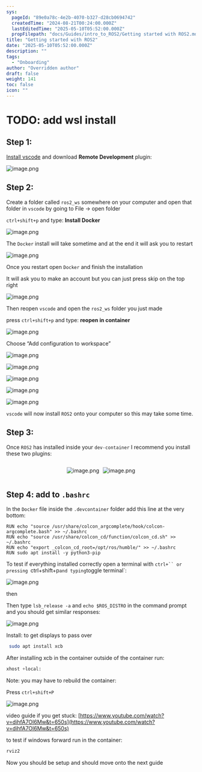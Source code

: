 ```yaml
---
sys:
  pageId: "89e0a78c-4e2b-4070-b327-d28cb0694742"
  createdTime: "2024-08-21T00:24:00.000Z"
  lastEditedTime: "2025-05-10T05:52:00.000Z"
  propFilepath: "docs/Guides/intro_to_ROS2/Getting started with ROS2.md"
title: "Getting started with ROS2"
date: "2025-05-10T05:52:00.000Z"
description: ""
tags:
  - "Onboarding"
author: "Overridden author"
draft: false
weight: 141
toc: false
icon: ""
---
```


# TODO: add wsl install

## Step 1:

[Install vscode](https://code.visualstudio.com/download) and download **Remote Development** plugin:

![image.png](https://prod-files-secure.s3.us-west-2.amazonaws.com/d518164a-d88e-44d1-a4ee-3adb3bd8bce0/efb52993-1881-4a40-b95e-6f020334f022/image.png?X-Amz-Algorithm=AWS4-HMAC-SHA256&X-Amz-Content-Sha256=UNSIGNED-PAYLOAD&X-Amz-Credential=ASIAZI2LB4666EUHDPOU%2F20250627%2Fus-west-2%2Fs3%2Faws4_request&X-Amz-Date=20250627T220812Z&X-Amz-Expires=3600&X-Amz-Security-Token=IQoJb3JpZ2luX2VjEIP%2F%2F%2F%2F%2F%2F%2F%2F%2F%2FwEaCXVzLXdlc3QtMiJHMEUCIQCXjaJBBi2n5DJ9NvCmnIk%2BZsnywe6tAKGSjS9zKZrzGwIgMeGfbC4zIGQvp5bflHXXCiF8700CYnG%2BP2tLk5tStdcq%2FwMIfBAAGgw2Mzc0MjMxODM4MDUiDFxTruixaCtdHrIt7CrcA4xNcBxgVXINrZdD1%2FD%2Bp57ahzHKPGNG6RBf%2FEo1NVo3dNFs%2FyifeHpAO76JHGTEUpuAZUWMXUXXfnA%2FG0a2SIu3U%2Bsktzfzn5A6VJ3MmaYzE1Z2I7IkJrliPZOnKFWIu2JyBDXOlNGLo9Z5gdLkSnVQDJ7e7L6vvR3eaVmL8sIya7dvm9zGMd6DYpRo7tA5pR8kQ%2FftND7vzbMurNPFeDFKtHwFKkohqk1erSjfwP148UlnhDo4r%2BjSzLB1qzgY3eVb4FK%2BmMmpMoUHsUWA5zhkLsi0e7P5Tu5F3zBracJMiHNENjEG7VLLPN%2B%2FOoh3Ayjxd1YXbBCEkhSw%2FB%2BKqq1Vyfkh1ktEB1ginRK8uCM6Z%2B2E%2B1nFuhDjX9ngXB7dvbO%2FM%2FDabS72l0Zu5iwbE6gpaMKGVkNtqTA54PKoTD4ONSH8Ww6RRhKi2X73cLB2knwCqkP8LeKugTQOvDpLqmTMJoTuVEPorUdZqwq2uhBK5dorih0X2wsPZF02LD8VAq2eV3zCskIbVFTl4gH3ItZ%2F3dZUCovnONsz2bQRC4V2CuIo2ymlJUdrxegcI56e7BuIzkZ1RmITG2g3%2BXtca0QAkc9MJwvnxOjjxjKygEmpOvC2U8XmA4W9fAHkMJDK%2B8IGOqUBp3aivEFzb13VE4IpUQ6kpgZDgsbZsgk%2BhqMVCn64qbUvQxvn%2Bv7VZvgOqj0Q7tCKcIVTah4csSN2uTtAUBaKTPAZ6EgUJpJ2ND12vKXX8KsuqUAPTf0q7QEmSHYvN%2F94RXoGdfyzHzsc28aJU%2FkNfsmRhENa2L174Q3%2FYOz%2Fzw%2FvxKTYDpl1xgD52tG6I88ZAlKScYree5yikwODEJ6aF2ngtWqL&X-Amz-Signature=edd47b90802afcedd6183100742da7a774165925d2fcf70e8624b5c1ff982488&X-Amz-SignedHeaders=host&x-amz-checksum-mode=ENABLED&x-id=GetObject)

## Step 2:

Create a folder called `ros2_ws` somewhere on your computer and open that folder in `vscode` by going to File → open folder 

`ctrl+shift+p` and type: **Install Docker**

![image.png](https://prod-files-secure.s3.us-west-2.amazonaws.com/d518164a-d88e-44d1-a4ee-3adb3bd8bce0/2269dc0e-1cd5-47ff-bceb-c04ad9b2eab0/image.png?X-Amz-Algorithm=AWS4-HMAC-SHA256&X-Amz-Content-Sha256=UNSIGNED-PAYLOAD&X-Amz-Credential=ASIAZI2LB4666EUHDPOU%2F20250627%2Fus-west-2%2Fs3%2Faws4_request&X-Amz-Date=20250627T220812Z&X-Amz-Expires=3600&X-Amz-Security-Token=IQoJb3JpZ2luX2VjEIP%2F%2F%2F%2F%2F%2F%2F%2F%2F%2FwEaCXVzLXdlc3QtMiJHMEUCIQCXjaJBBi2n5DJ9NvCmnIk%2BZsnywe6tAKGSjS9zKZrzGwIgMeGfbC4zIGQvp5bflHXXCiF8700CYnG%2BP2tLk5tStdcq%2FwMIfBAAGgw2Mzc0MjMxODM4MDUiDFxTruixaCtdHrIt7CrcA4xNcBxgVXINrZdD1%2FD%2Bp57ahzHKPGNG6RBf%2FEo1NVo3dNFs%2FyifeHpAO76JHGTEUpuAZUWMXUXXfnA%2FG0a2SIu3U%2Bsktzfzn5A6VJ3MmaYzE1Z2I7IkJrliPZOnKFWIu2JyBDXOlNGLo9Z5gdLkSnVQDJ7e7L6vvR3eaVmL8sIya7dvm9zGMd6DYpRo7tA5pR8kQ%2FftND7vzbMurNPFeDFKtHwFKkohqk1erSjfwP148UlnhDo4r%2BjSzLB1qzgY3eVb4FK%2BmMmpMoUHsUWA5zhkLsi0e7P5Tu5F3zBracJMiHNENjEG7VLLPN%2B%2FOoh3Ayjxd1YXbBCEkhSw%2FB%2BKqq1Vyfkh1ktEB1ginRK8uCM6Z%2B2E%2B1nFuhDjX9ngXB7dvbO%2FM%2FDabS72l0Zu5iwbE6gpaMKGVkNtqTA54PKoTD4ONSH8Ww6RRhKi2X73cLB2knwCqkP8LeKugTQOvDpLqmTMJoTuVEPorUdZqwq2uhBK5dorih0X2wsPZF02LD8VAq2eV3zCskIbVFTl4gH3ItZ%2F3dZUCovnONsz2bQRC4V2CuIo2ymlJUdrxegcI56e7BuIzkZ1RmITG2g3%2BXtca0QAkc9MJwvnxOjjxjKygEmpOvC2U8XmA4W9fAHkMJDK%2B8IGOqUBp3aivEFzb13VE4IpUQ6kpgZDgsbZsgk%2BhqMVCn64qbUvQxvn%2Bv7VZvgOqj0Q7tCKcIVTah4csSN2uTtAUBaKTPAZ6EgUJpJ2ND12vKXX8KsuqUAPTf0q7QEmSHYvN%2F94RXoGdfyzHzsc28aJU%2FkNfsmRhENa2L174Q3%2FYOz%2Fzw%2FvxKTYDpl1xgD52tG6I88ZAlKScYree5yikwODEJ6aF2ngtWqL&X-Amz-Signature=74d73413d8813a3cd859a2d6535c35bbd001121e5147b8f047d35da06fe4fd0e&X-Amz-SignedHeaders=host&x-amz-checksum-mode=ENABLED&x-id=GetObject)

The `Docker` install will take sometime and at the end it will ask you to restart

![image.png](https://prod-files-secure.s3.us-west-2.amazonaws.com/d518164a-d88e-44d1-a4ee-3adb3bd8bce0/ed233f78-be33-4b1f-b89c-9c346c0e961e/image.png?X-Amz-Algorithm=AWS4-HMAC-SHA256&X-Amz-Content-Sha256=UNSIGNED-PAYLOAD&X-Amz-Credential=ASIAZI2LB4666EUHDPOU%2F20250627%2Fus-west-2%2Fs3%2Faws4_request&X-Amz-Date=20250627T220812Z&X-Amz-Expires=3600&X-Amz-Security-Token=IQoJb3JpZ2luX2VjEIP%2F%2F%2F%2F%2F%2F%2F%2F%2F%2FwEaCXVzLXdlc3QtMiJHMEUCIQCXjaJBBi2n5DJ9NvCmnIk%2BZsnywe6tAKGSjS9zKZrzGwIgMeGfbC4zIGQvp5bflHXXCiF8700CYnG%2BP2tLk5tStdcq%2FwMIfBAAGgw2Mzc0MjMxODM4MDUiDFxTruixaCtdHrIt7CrcA4xNcBxgVXINrZdD1%2FD%2Bp57ahzHKPGNG6RBf%2FEo1NVo3dNFs%2FyifeHpAO76JHGTEUpuAZUWMXUXXfnA%2FG0a2SIu3U%2Bsktzfzn5A6VJ3MmaYzE1Z2I7IkJrliPZOnKFWIu2JyBDXOlNGLo9Z5gdLkSnVQDJ7e7L6vvR3eaVmL8sIya7dvm9zGMd6DYpRo7tA5pR8kQ%2FftND7vzbMurNPFeDFKtHwFKkohqk1erSjfwP148UlnhDo4r%2BjSzLB1qzgY3eVb4FK%2BmMmpMoUHsUWA5zhkLsi0e7P5Tu5F3zBracJMiHNENjEG7VLLPN%2B%2FOoh3Ayjxd1YXbBCEkhSw%2FB%2BKqq1Vyfkh1ktEB1ginRK8uCM6Z%2B2E%2B1nFuhDjX9ngXB7dvbO%2FM%2FDabS72l0Zu5iwbE6gpaMKGVkNtqTA54PKoTD4ONSH8Ww6RRhKi2X73cLB2knwCqkP8LeKugTQOvDpLqmTMJoTuVEPorUdZqwq2uhBK5dorih0X2wsPZF02LD8VAq2eV3zCskIbVFTl4gH3ItZ%2F3dZUCovnONsz2bQRC4V2CuIo2ymlJUdrxegcI56e7BuIzkZ1RmITG2g3%2BXtca0QAkc9MJwvnxOjjxjKygEmpOvC2U8XmA4W9fAHkMJDK%2B8IGOqUBp3aivEFzb13VE4IpUQ6kpgZDgsbZsgk%2BhqMVCn64qbUvQxvn%2Bv7VZvgOqj0Q7tCKcIVTah4csSN2uTtAUBaKTPAZ6EgUJpJ2ND12vKXX8KsuqUAPTf0q7QEmSHYvN%2F94RXoGdfyzHzsc28aJU%2FkNfsmRhENa2L174Q3%2FYOz%2Fzw%2FvxKTYDpl1xgD52tG6I88ZAlKScYree5yikwODEJ6aF2ngtWqL&X-Amz-Signature=54d23c62fa33e5120b92f194995fd597e920715f2061b0f97e3b8b3a4ccfd539&X-Amz-SignedHeaders=host&x-amz-checksum-mode=ENABLED&x-id=GetObject)

Once you restart open `Docker` and finish the installation

It will ask you to make an account but you can just press skip on the top right

![image.png](https://prod-files-secure.s3.us-west-2.amazonaws.com/d518164a-d88e-44d1-a4ee-3adb3bd8bce0/21010ad9-1659-4fd9-9f59-9932a09b2a3d/image.png?X-Amz-Algorithm=AWS4-HMAC-SHA256&X-Amz-Content-Sha256=UNSIGNED-PAYLOAD&X-Amz-Credential=ASIAZI2LB4666EUHDPOU%2F20250627%2Fus-west-2%2Fs3%2Faws4_request&X-Amz-Date=20250627T220812Z&X-Amz-Expires=3600&X-Amz-Security-Token=IQoJb3JpZ2luX2VjEIP%2F%2F%2F%2F%2F%2F%2F%2F%2F%2FwEaCXVzLXdlc3QtMiJHMEUCIQCXjaJBBi2n5DJ9NvCmnIk%2BZsnywe6tAKGSjS9zKZrzGwIgMeGfbC4zIGQvp5bflHXXCiF8700CYnG%2BP2tLk5tStdcq%2FwMIfBAAGgw2Mzc0MjMxODM4MDUiDFxTruixaCtdHrIt7CrcA4xNcBxgVXINrZdD1%2FD%2Bp57ahzHKPGNG6RBf%2FEo1NVo3dNFs%2FyifeHpAO76JHGTEUpuAZUWMXUXXfnA%2FG0a2SIu3U%2Bsktzfzn5A6VJ3MmaYzE1Z2I7IkJrliPZOnKFWIu2JyBDXOlNGLo9Z5gdLkSnVQDJ7e7L6vvR3eaVmL8sIya7dvm9zGMd6DYpRo7tA5pR8kQ%2FftND7vzbMurNPFeDFKtHwFKkohqk1erSjfwP148UlnhDo4r%2BjSzLB1qzgY3eVb4FK%2BmMmpMoUHsUWA5zhkLsi0e7P5Tu5F3zBracJMiHNENjEG7VLLPN%2B%2FOoh3Ayjxd1YXbBCEkhSw%2FB%2BKqq1Vyfkh1ktEB1ginRK8uCM6Z%2B2E%2B1nFuhDjX9ngXB7dvbO%2FM%2FDabS72l0Zu5iwbE6gpaMKGVkNtqTA54PKoTD4ONSH8Ww6RRhKi2X73cLB2knwCqkP8LeKugTQOvDpLqmTMJoTuVEPorUdZqwq2uhBK5dorih0X2wsPZF02LD8VAq2eV3zCskIbVFTl4gH3ItZ%2F3dZUCovnONsz2bQRC4V2CuIo2ymlJUdrxegcI56e7BuIzkZ1RmITG2g3%2BXtca0QAkc9MJwvnxOjjxjKygEmpOvC2U8XmA4W9fAHkMJDK%2B8IGOqUBp3aivEFzb13VE4IpUQ6kpgZDgsbZsgk%2BhqMVCn64qbUvQxvn%2Bv7VZvgOqj0Q7tCKcIVTah4csSN2uTtAUBaKTPAZ6EgUJpJ2ND12vKXX8KsuqUAPTf0q7QEmSHYvN%2F94RXoGdfyzHzsc28aJU%2FkNfsmRhENa2L174Q3%2FYOz%2Fzw%2FvxKTYDpl1xgD52tG6I88ZAlKScYree5yikwODEJ6aF2ngtWqL&X-Amz-Signature=65c9b818d9e0a4bbc4fbaff3df9205acbfef9b3e91996f3b7c76996c6e27db6f&X-Amz-SignedHeaders=host&x-amz-checksum-mode=ENABLED&x-id=GetObject)

Then reopen `vscode` and open the `ros2_ws` folder you just made

press `ctrl+shift+p` and type: **reopen in container**

![image.png](https://prod-files-secure.s3.us-west-2.amazonaws.com/d518164a-d88e-44d1-a4ee-3adb3bd8bce0/4e93b8c2-41ad-488c-8095-c74205196118/image.png?X-Amz-Algorithm=AWS4-HMAC-SHA256&X-Amz-Content-Sha256=UNSIGNED-PAYLOAD&X-Amz-Credential=ASIAZI2LB4666EUHDPOU%2F20250627%2Fus-west-2%2Fs3%2Faws4_request&X-Amz-Date=20250627T220812Z&X-Amz-Expires=3600&X-Amz-Security-Token=IQoJb3JpZ2luX2VjEIP%2F%2F%2F%2F%2F%2F%2F%2F%2F%2FwEaCXVzLXdlc3QtMiJHMEUCIQCXjaJBBi2n5DJ9NvCmnIk%2BZsnywe6tAKGSjS9zKZrzGwIgMeGfbC4zIGQvp5bflHXXCiF8700CYnG%2BP2tLk5tStdcq%2FwMIfBAAGgw2Mzc0MjMxODM4MDUiDFxTruixaCtdHrIt7CrcA4xNcBxgVXINrZdD1%2FD%2Bp57ahzHKPGNG6RBf%2FEo1NVo3dNFs%2FyifeHpAO76JHGTEUpuAZUWMXUXXfnA%2FG0a2SIu3U%2Bsktzfzn5A6VJ3MmaYzE1Z2I7IkJrliPZOnKFWIu2JyBDXOlNGLo9Z5gdLkSnVQDJ7e7L6vvR3eaVmL8sIya7dvm9zGMd6DYpRo7tA5pR8kQ%2FftND7vzbMurNPFeDFKtHwFKkohqk1erSjfwP148UlnhDo4r%2BjSzLB1qzgY3eVb4FK%2BmMmpMoUHsUWA5zhkLsi0e7P5Tu5F3zBracJMiHNENjEG7VLLPN%2B%2FOoh3Ayjxd1YXbBCEkhSw%2FB%2BKqq1Vyfkh1ktEB1ginRK8uCM6Z%2B2E%2B1nFuhDjX9ngXB7dvbO%2FM%2FDabS72l0Zu5iwbE6gpaMKGVkNtqTA54PKoTD4ONSH8Ww6RRhKi2X73cLB2knwCqkP8LeKugTQOvDpLqmTMJoTuVEPorUdZqwq2uhBK5dorih0X2wsPZF02LD8VAq2eV3zCskIbVFTl4gH3ItZ%2F3dZUCovnONsz2bQRC4V2CuIo2ymlJUdrxegcI56e7BuIzkZ1RmITG2g3%2BXtca0QAkc9MJwvnxOjjxjKygEmpOvC2U8XmA4W9fAHkMJDK%2B8IGOqUBp3aivEFzb13VE4IpUQ6kpgZDgsbZsgk%2BhqMVCn64qbUvQxvn%2Bv7VZvgOqj0Q7tCKcIVTah4csSN2uTtAUBaKTPAZ6EgUJpJ2ND12vKXX8KsuqUAPTf0q7QEmSHYvN%2F94RXoGdfyzHzsc28aJU%2FkNfsmRhENa2L174Q3%2FYOz%2Fzw%2FvxKTYDpl1xgD52tG6I88ZAlKScYree5yikwODEJ6aF2ngtWqL&X-Amz-Signature=a3aa889364e08b09d8accb6676ba627fe2d6edbc4a16ddd2f464d9b8211079e5&X-Amz-SignedHeaders=host&x-amz-checksum-mode=ENABLED&x-id=GetObject)

Choose “Add configuration to workspace”

![image.png](https://prod-files-secure.s3.us-west-2.amazonaws.com/d518164a-d88e-44d1-a4ee-3adb3bd8bce0/9560b282-5060-4989-ba37-97e7b2c22476/image.png?X-Amz-Algorithm=AWS4-HMAC-SHA256&X-Amz-Content-Sha256=UNSIGNED-PAYLOAD&X-Amz-Credential=ASIAZI2LB4666EUHDPOU%2F20250627%2Fus-west-2%2Fs3%2Faws4_request&X-Amz-Date=20250627T220812Z&X-Amz-Expires=3600&X-Amz-Security-Token=IQoJb3JpZ2luX2VjEIP%2F%2F%2F%2F%2F%2F%2F%2F%2F%2FwEaCXVzLXdlc3QtMiJHMEUCIQCXjaJBBi2n5DJ9NvCmnIk%2BZsnywe6tAKGSjS9zKZrzGwIgMeGfbC4zIGQvp5bflHXXCiF8700CYnG%2BP2tLk5tStdcq%2FwMIfBAAGgw2Mzc0MjMxODM4MDUiDFxTruixaCtdHrIt7CrcA4xNcBxgVXINrZdD1%2FD%2Bp57ahzHKPGNG6RBf%2FEo1NVo3dNFs%2FyifeHpAO76JHGTEUpuAZUWMXUXXfnA%2FG0a2SIu3U%2Bsktzfzn5A6VJ3MmaYzE1Z2I7IkJrliPZOnKFWIu2JyBDXOlNGLo9Z5gdLkSnVQDJ7e7L6vvR3eaVmL8sIya7dvm9zGMd6DYpRo7tA5pR8kQ%2FftND7vzbMurNPFeDFKtHwFKkohqk1erSjfwP148UlnhDo4r%2BjSzLB1qzgY3eVb4FK%2BmMmpMoUHsUWA5zhkLsi0e7P5Tu5F3zBracJMiHNENjEG7VLLPN%2B%2FOoh3Ayjxd1YXbBCEkhSw%2FB%2BKqq1Vyfkh1ktEB1ginRK8uCM6Z%2B2E%2B1nFuhDjX9ngXB7dvbO%2FM%2FDabS72l0Zu5iwbE6gpaMKGVkNtqTA54PKoTD4ONSH8Ww6RRhKi2X73cLB2knwCqkP8LeKugTQOvDpLqmTMJoTuVEPorUdZqwq2uhBK5dorih0X2wsPZF02LD8VAq2eV3zCskIbVFTl4gH3ItZ%2F3dZUCovnONsz2bQRC4V2CuIo2ymlJUdrxegcI56e7BuIzkZ1RmITG2g3%2BXtca0QAkc9MJwvnxOjjxjKygEmpOvC2U8XmA4W9fAHkMJDK%2B8IGOqUBp3aivEFzb13VE4IpUQ6kpgZDgsbZsgk%2BhqMVCn64qbUvQxvn%2Bv7VZvgOqj0Q7tCKcIVTah4csSN2uTtAUBaKTPAZ6EgUJpJ2ND12vKXX8KsuqUAPTf0q7QEmSHYvN%2F94RXoGdfyzHzsc28aJU%2FkNfsmRhENa2L174Q3%2FYOz%2Fzw%2FvxKTYDpl1xgD52tG6I88ZAlKScYree5yikwODEJ6aF2ngtWqL&X-Amz-Signature=31ea39e0d7a0ff78f5909dbeb7582a6f83d99cb418a494b09af3d3c539b9dd08&X-Amz-SignedHeaders=host&x-amz-checksum-mode=ENABLED&x-id=GetObject)

![image.png](https://prod-files-secure.s3.us-west-2.amazonaws.com/d518164a-d88e-44d1-a4ee-3adb3bd8bce0/2ee63f81-886b-48e8-a553-dc6e5eac99e4/image.png?X-Amz-Algorithm=AWS4-HMAC-SHA256&X-Amz-Content-Sha256=UNSIGNED-PAYLOAD&X-Amz-Credential=ASIAZI2LB4666EUHDPOU%2F20250627%2Fus-west-2%2Fs3%2Faws4_request&X-Amz-Date=20250627T220812Z&X-Amz-Expires=3600&X-Amz-Security-Token=IQoJb3JpZ2luX2VjEIP%2F%2F%2F%2F%2F%2F%2F%2F%2F%2FwEaCXVzLXdlc3QtMiJHMEUCIQCXjaJBBi2n5DJ9NvCmnIk%2BZsnywe6tAKGSjS9zKZrzGwIgMeGfbC4zIGQvp5bflHXXCiF8700CYnG%2BP2tLk5tStdcq%2FwMIfBAAGgw2Mzc0MjMxODM4MDUiDFxTruixaCtdHrIt7CrcA4xNcBxgVXINrZdD1%2FD%2Bp57ahzHKPGNG6RBf%2FEo1NVo3dNFs%2FyifeHpAO76JHGTEUpuAZUWMXUXXfnA%2FG0a2SIu3U%2Bsktzfzn5A6VJ3MmaYzE1Z2I7IkJrliPZOnKFWIu2JyBDXOlNGLo9Z5gdLkSnVQDJ7e7L6vvR3eaVmL8sIya7dvm9zGMd6DYpRo7tA5pR8kQ%2FftND7vzbMurNPFeDFKtHwFKkohqk1erSjfwP148UlnhDo4r%2BjSzLB1qzgY3eVb4FK%2BmMmpMoUHsUWA5zhkLsi0e7P5Tu5F3zBracJMiHNENjEG7VLLPN%2B%2FOoh3Ayjxd1YXbBCEkhSw%2FB%2BKqq1Vyfkh1ktEB1ginRK8uCM6Z%2B2E%2B1nFuhDjX9ngXB7dvbO%2FM%2FDabS72l0Zu5iwbE6gpaMKGVkNtqTA54PKoTD4ONSH8Ww6RRhKi2X73cLB2knwCqkP8LeKugTQOvDpLqmTMJoTuVEPorUdZqwq2uhBK5dorih0X2wsPZF02LD8VAq2eV3zCskIbVFTl4gH3ItZ%2F3dZUCovnONsz2bQRC4V2CuIo2ymlJUdrxegcI56e7BuIzkZ1RmITG2g3%2BXtca0QAkc9MJwvnxOjjxjKygEmpOvC2U8XmA4W9fAHkMJDK%2B8IGOqUBp3aivEFzb13VE4IpUQ6kpgZDgsbZsgk%2BhqMVCn64qbUvQxvn%2Bv7VZvgOqj0Q7tCKcIVTah4csSN2uTtAUBaKTPAZ6EgUJpJ2ND12vKXX8KsuqUAPTf0q7QEmSHYvN%2F94RXoGdfyzHzsc28aJU%2FkNfsmRhENa2L174Q3%2FYOz%2Fzw%2FvxKTYDpl1xgD52tG6I88ZAlKScYree5yikwODEJ6aF2ngtWqL&X-Amz-Signature=0911b056e053a075588d1aa68fde8563549b05e2215a85ee939e828493882e65&X-Amz-SignedHeaders=host&x-amz-checksum-mode=ENABLED&x-id=GetObject)

![image.png](https://prod-files-secure.s3.us-west-2.amazonaws.com/d518164a-d88e-44d1-a4ee-3adb3bd8bce0/ae1580b2-b048-407e-aed9-b584224a7a04/image.png?X-Amz-Algorithm=AWS4-HMAC-SHA256&X-Amz-Content-Sha256=UNSIGNED-PAYLOAD&X-Amz-Credential=ASIAZI2LB4666EUHDPOU%2F20250627%2Fus-west-2%2Fs3%2Faws4_request&X-Amz-Date=20250627T220812Z&X-Amz-Expires=3600&X-Amz-Security-Token=IQoJb3JpZ2luX2VjEIP%2F%2F%2F%2F%2F%2F%2F%2F%2F%2FwEaCXVzLXdlc3QtMiJHMEUCIQCXjaJBBi2n5DJ9NvCmnIk%2BZsnywe6tAKGSjS9zKZrzGwIgMeGfbC4zIGQvp5bflHXXCiF8700CYnG%2BP2tLk5tStdcq%2FwMIfBAAGgw2Mzc0MjMxODM4MDUiDFxTruixaCtdHrIt7CrcA4xNcBxgVXINrZdD1%2FD%2Bp57ahzHKPGNG6RBf%2FEo1NVo3dNFs%2FyifeHpAO76JHGTEUpuAZUWMXUXXfnA%2FG0a2SIu3U%2Bsktzfzn5A6VJ3MmaYzE1Z2I7IkJrliPZOnKFWIu2JyBDXOlNGLo9Z5gdLkSnVQDJ7e7L6vvR3eaVmL8sIya7dvm9zGMd6DYpRo7tA5pR8kQ%2FftND7vzbMurNPFeDFKtHwFKkohqk1erSjfwP148UlnhDo4r%2BjSzLB1qzgY3eVb4FK%2BmMmpMoUHsUWA5zhkLsi0e7P5Tu5F3zBracJMiHNENjEG7VLLPN%2B%2FOoh3Ayjxd1YXbBCEkhSw%2FB%2BKqq1Vyfkh1ktEB1ginRK8uCM6Z%2B2E%2B1nFuhDjX9ngXB7dvbO%2FM%2FDabS72l0Zu5iwbE6gpaMKGVkNtqTA54PKoTD4ONSH8Ww6RRhKi2X73cLB2knwCqkP8LeKugTQOvDpLqmTMJoTuVEPorUdZqwq2uhBK5dorih0X2wsPZF02LD8VAq2eV3zCskIbVFTl4gH3ItZ%2F3dZUCovnONsz2bQRC4V2CuIo2ymlJUdrxegcI56e7BuIzkZ1RmITG2g3%2BXtca0QAkc9MJwvnxOjjxjKygEmpOvC2U8XmA4W9fAHkMJDK%2B8IGOqUBp3aivEFzb13VE4IpUQ6kpgZDgsbZsgk%2BhqMVCn64qbUvQxvn%2Bv7VZvgOqj0Q7tCKcIVTah4csSN2uTtAUBaKTPAZ6EgUJpJ2ND12vKXX8KsuqUAPTf0q7QEmSHYvN%2F94RXoGdfyzHzsc28aJU%2FkNfsmRhENa2L174Q3%2FYOz%2Fzw%2FvxKTYDpl1xgD52tG6I88ZAlKScYree5yikwODEJ6aF2ngtWqL&X-Amz-Signature=dd6648f0af937c61676e34317e5629d154e2b4f80ac079f558df2591bdb6fed8&X-Amz-SignedHeaders=host&x-amz-checksum-mode=ENABLED&x-id=GetObject)

![image.png](https://prod-files-secure.s3.us-west-2.amazonaws.com/d518164a-d88e-44d1-a4ee-3adb3bd8bce0/53255b28-f75e-430f-b9e3-c0ac8577e42b/image.png?X-Amz-Algorithm=AWS4-HMAC-SHA256&X-Amz-Content-Sha256=UNSIGNED-PAYLOAD&X-Amz-Credential=ASIAZI2LB4666EUHDPOU%2F20250627%2Fus-west-2%2Fs3%2Faws4_request&X-Amz-Date=20250627T220812Z&X-Amz-Expires=3600&X-Amz-Security-Token=IQoJb3JpZ2luX2VjEIP%2F%2F%2F%2F%2F%2F%2F%2F%2F%2FwEaCXVzLXdlc3QtMiJHMEUCIQCXjaJBBi2n5DJ9NvCmnIk%2BZsnywe6tAKGSjS9zKZrzGwIgMeGfbC4zIGQvp5bflHXXCiF8700CYnG%2BP2tLk5tStdcq%2FwMIfBAAGgw2Mzc0MjMxODM4MDUiDFxTruixaCtdHrIt7CrcA4xNcBxgVXINrZdD1%2FD%2Bp57ahzHKPGNG6RBf%2FEo1NVo3dNFs%2FyifeHpAO76JHGTEUpuAZUWMXUXXfnA%2FG0a2SIu3U%2Bsktzfzn5A6VJ3MmaYzE1Z2I7IkJrliPZOnKFWIu2JyBDXOlNGLo9Z5gdLkSnVQDJ7e7L6vvR3eaVmL8sIya7dvm9zGMd6DYpRo7tA5pR8kQ%2FftND7vzbMurNPFeDFKtHwFKkohqk1erSjfwP148UlnhDo4r%2BjSzLB1qzgY3eVb4FK%2BmMmpMoUHsUWA5zhkLsi0e7P5Tu5F3zBracJMiHNENjEG7VLLPN%2B%2FOoh3Ayjxd1YXbBCEkhSw%2FB%2BKqq1Vyfkh1ktEB1ginRK8uCM6Z%2B2E%2B1nFuhDjX9ngXB7dvbO%2FM%2FDabS72l0Zu5iwbE6gpaMKGVkNtqTA54PKoTD4ONSH8Ww6RRhKi2X73cLB2knwCqkP8LeKugTQOvDpLqmTMJoTuVEPorUdZqwq2uhBK5dorih0X2wsPZF02LD8VAq2eV3zCskIbVFTl4gH3ItZ%2F3dZUCovnONsz2bQRC4V2CuIo2ymlJUdrxegcI56e7BuIzkZ1RmITG2g3%2BXtca0QAkc9MJwvnxOjjxjKygEmpOvC2U8XmA4W9fAHkMJDK%2B8IGOqUBp3aivEFzb13VE4IpUQ6kpgZDgsbZsgk%2BhqMVCn64qbUvQxvn%2Bv7VZvgOqj0Q7tCKcIVTah4csSN2uTtAUBaKTPAZ6EgUJpJ2ND12vKXX8KsuqUAPTf0q7QEmSHYvN%2F94RXoGdfyzHzsc28aJU%2FkNfsmRhENa2L174Q3%2FYOz%2Fzw%2FvxKTYDpl1xgD52tG6I88ZAlKScYree5yikwODEJ6aF2ngtWqL&X-Amz-Signature=1be7d19071e204a5ec8fa6b4a7603b9d1ddebcc320a4ad42ba70ed3b939f553c&X-Amz-SignedHeaders=host&x-amz-checksum-mode=ENABLED&x-id=GetObject)

![image.png](https://prod-files-secure.s3.us-west-2.amazonaws.com/d518164a-d88e-44d1-a4ee-3adb3bd8bce0/7c562767-5af9-4ffb-97d1-327bcdf4ee00/image.png?X-Amz-Algorithm=AWS4-HMAC-SHA256&X-Amz-Content-Sha256=UNSIGNED-PAYLOAD&X-Amz-Credential=ASIAZI2LB4666EUHDPOU%2F20250627%2Fus-west-2%2Fs3%2Faws4_request&X-Amz-Date=20250627T220812Z&X-Amz-Expires=3600&X-Amz-Security-Token=IQoJb3JpZ2luX2VjEIP%2F%2F%2F%2F%2F%2F%2F%2F%2F%2FwEaCXVzLXdlc3QtMiJHMEUCIQCXjaJBBi2n5DJ9NvCmnIk%2BZsnywe6tAKGSjS9zKZrzGwIgMeGfbC4zIGQvp5bflHXXCiF8700CYnG%2BP2tLk5tStdcq%2FwMIfBAAGgw2Mzc0MjMxODM4MDUiDFxTruixaCtdHrIt7CrcA4xNcBxgVXINrZdD1%2FD%2Bp57ahzHKPGNG6RBf%2FEo1NVo3dNFs%2FyifeHpAO76JHGTEUpuAZUWMXUXXfnA%2FG0a2SIu3U%2Bsktzfzn5A6VJ3MmaYzE1Z2I7IkJrliPZOnKFWIu2JyBDXOlNGLo9Z5gdLkSnVQDJ7e7L6vvR3eaVmL8sIya7dvm9zGMd6DYpRo7tA5pR8kQ%2FftND7vzbMurNPFeDFKtHwFKkohqk1erSjfwP148UlnhDo4r%2BjSzLB1qzgY3eVb4FK%2BmMmpMoUHsUWA5zhkLsi0e7P5Tu5F3zBracJMiHNENjEG7VLLPN%2B%2FOoh3Ayjxd1YXbBCEkhSw%2FB%2BKqq1Vyfkh1ktEB1ginRK8uCM6Z%2B2E%2B1nFuhDjX9ngXB7dvbO%2FM%2FDabS72l0Zu5iwbE6gpaMKGVkNtqTA54PKoTD4ONSH8Ww6RRhKi2X73cLB2knwCqkP8LeKugTQOvDpLqmTMJoTuVEPorUdZqwq2uhBK5dorih0X2wsPZF02LD8VAq2eV3zCskIbVFTl4gH3ItZ%2F3dZUCovnONsz2bQRC4V2CuIo2ymlJUdrxegcI56e7BuIzkZ1RmITG2g3%2BXtca0QAkc9MJwvnxOjjxjKygEmpOvC2U8XmA4W9fAHkMJDK%2B8IGOqUBp3aivEFzb13VE4IpUQ6kpgZDgsbZsgk%2BhqMVCn64qbUvQxvn%2Bv7VZvgOqj0Q7tCKcIVTah4csSN2uTtAUBaKTPAZ6EgUJpJ2ND12vKXX8KsuqUAPTf0q7QEmSHYvN%2F94RXoGdfyzHzsc28aJU%2FkNfsmRhENa2L174Q3%2FYOz%2Fzw%2FvxKTYDpl1xgD52tG6I88ZAlKScYree5yikwODEJ6aF2ngtWqL&X-Amz-Signature=986ba1ab0fb06ae86021dd1eb871fcc29ed51cbe54b3f183a80eead2da02cfee&X-Amz-SignedHeaders=host&x-amz-checksum-mode=ENABLED&x-id=GetObject)

`vscode` will now install `ROS2` onto your computer so this may take some time.

## Step 3:

Once `ROS2` has installed inside your `dev-container` I recommend you install these two plugins:

<div style="display: flex;flex-direction: row; column-gap:10px; max-width: 630px;justify-content: center;">
<div>

![image.png](https://prod-files-secure.s3.us-west-2.amazonaws.com/d518164a-d88e-44d1-a4ee-3adb3bd8bce0/3fc3d550-5a54-4ba1-ba6b-faa01cdb7369/image.png?X-Amz-Algorithm=AWS4-HMAC-SHA256&X-Amz-Content-Sha256=UNSIGNED-PAYLOAD&X-Amz-Credential=ASIAZI2LB466UK2XCHZV%2F20250627%2Fus-west-2%2Fs3%2Faws4_request&X-Amz-Date=20250627T220813Z&X-Amz-Expires=3600&X-Amz-Security-Token=IQoJb3JpZ2luX2VjEIP%2F%2F%2F%2F%2F%2F%2F%2F%2F%2FwEaCXVzLXdlc3QtMiJHMEUCIHGRvp0yu138%2B6s5wVQDWLysOPc3EC3ZoI%2BwuCjMhhPMAiEAvhHt3jjl2m7LHVVd%2BdZK6kRhKq4HM6j2hkr02Fmqg20q%2FwMIfBAAGgw2Mzc0MjMxODM4MDUiDP4XTIFIX%2FpXrsV6IircA9nz0qFjEZGbyCen7BpV%2B9UwEBBpPq3s8l32gCKHIeslFkGl28rHaYbRDuEcpvchOczmcPBwV5p8RA5uFpC8bx6yuWJahdjAlZpg50hLn%2BIuonxYRceSTj5r8gX39%2FPazNWaOP3tZLJEtw2Dq5Em%2FqTiU%2FSwqksGEQLatiGsRVlM1ZEb0vQdIbkTWzChDdRkxzqJV0jzfRSW6q5POTU22%2BtB1mgru49oHrhRCaPC4DCVQviPzjwMQgYQ4svfeRldxhztFNgPW4ItTWLtIWFebA%2FEV2SMwWIFhNlAtXSCp8HT2j9HGMJgLfp0keWRCTbWe4c%2BwzBlALw2Mq93SRJbg9cn5c7ke4FM6xvEpkU8wxH6qhi%2FcuAvvRcmu25ScKMLi9BCA%2F24bNXGLrHwMv%2FztDsIFJ1ZgXSU%2Bjj3rNCQ%2BEBppQhGUo%2B42DpgebnEZbMdpP8unvVSAIuk0NAtIA2fi9I3%2FGVh5hEkXq0D5mP31RnJRtPG2MskaBMvqaDmkFWAUuFtggGZ9hiKnkLG3oJZqoN12a5AuG8vxdjxxgCk4QBynQ6lKBpCyXViJyrgSHdBwdAv9O7OVw9PHJ3MahlU0rYh%2FSd522%2BdPP9Si12VV8WMoxQVtKOM9H7qiKyNMKfK%2B8IGOqUBfUnVPIKC6BqhrxDpfhlqllWCSyE%2B5DTVDg9Vld0Ad%2BvR0d3Ot3AUARdh6nMf0jOwkgv8y602KfQBSrACcpkJojp6wEnjiJpqWinhOZyEHbeIsdXO864JrRmEpFZxzlanAWcOojicL6Ei%2BhBhc%2BieGozZCetXW3yKFAkldhv4RTtY4voqQU2ALdN2N%2FhenujYrQFqw%2BaJBex6HytPnsIXBo%2Fken%2Fg&X-Amz-Signature=f13be8b46eee3071612edb69a7fb41b89b6508a561e16275826d04f6fd04aa8a&X-Amz-SignedHeaders=host&x-amz-checksum-mode=ENABLED&x-id=GetObject)

</div>
<div>

![image.png](https://prod-files-secure.s3.us-west-2.amazonaws.com/d518164a-d88e-44d1-a4ee-3adb3bd8bce0/d994cc66-13c2-4093-a5a3-f84cf4601a82/image.png?X-Amz-Algorithm=AWS4-HMAC-SHA256&X-Amz-Content-Sha256=UNSIGNED-PAYLOAD&X-Amz-Credential=ASIAZI2LB4664MFBHQ5P%2F20250627%2Fus-west-2%2Fs3%2Faws4_request&X-Amz-Date=20250627T220813Z&X-Amz-Expires=3600&X-Amz-Security-Token=IQoJb3JpZ2luX2VjEIP%2F%2F%2F%2F%2F%2F%2F%2F%2F%2FwEaCXVzLXdlc3QtMiJIMEYCIQCuH%2BuMQbFFKY3IhOD3FZ3W4nYNTBCiGef54sON5VEp7wIhANUfMRwFzKocZfa04ytS7586t4SRbDQH9cM4JSruUTH%2FKv8DCHwQABoMNjM3NDIzMTgzODA1IgwlNWFPgkTyQBF3EoUq3ANtinYgkhDD0gPqe5TbYeubkluIgq3vSLfDzk%2FrWfJpGCsX3LgdH92Rn5sUisAeJApzZJppo%2F3xBNfch6XPFKRfEV0zKYVzVmzJFEA0slm3yCM8zESPgO5QZzNew7lt6eLFtZ%2Fj0JqIUZSVmk9iJZOzAHioKbYwWRCIumAOYgfPE06XmnzNyFlo%2FjyOfGNkVA7vz%2BbbswVyCgChlsWrOUd7E8t5kwd2nmdLoFE2%2BQxwQDv93nwk1kP3ngszxazM21DMtlVjl0K0hBLrID07%2FVvzYiJuwtiKQo0MZBIZuWs3jv%2FDanzW7dl974dGxF0qzZeMbEIpNoTTib%2FCSQYKJdolWO%2BjYUmSSaNMRls3JNuN1uz2yaHTmgHCLQduhsmXHWQ1%2FXfkr6i6qp8r%2BzCTaHMN2SMtf%2FYaAr%2BnHZUVqBkuBZKWGJQPm6zwe8UqKxMlVSjoGym1%2Ft86jg7g6dqvzKqmQQLJjjUbXioAkQ5buK3YD14x8bzi6zd4uf24SCdhcmQw06T5GZt0qlaPC44ZT%2FvaaRQ0NJqWhSPCPCWeiWixEpypmGo564Y30tz%2BoWPpVuna0kFnCQSp02OvZOk8NubHQIF0Tw9L3kmc5DE4y49KDphL3TchVNIsDhgo8zCnyvvCBjqkAQQXg3BYilTzKN2rAzGJ24nX5CGKvTt1l%2F07W5gKKWLQkE9skxPQXDwRVEHlZHbzqF2v0r7pUs6fERAWYXtHamsLxyKhAIIb%2FDUvIK5BdEMyA%2BgH0kVg2bS7JVW4iq055NGg3raxGdcUjTWsobUznTfcanjDGwNiXjFIJXzrCPNP3T7zqE2iA8BdNMMtjxb6lP2ah5D9k0LsuR373EWJnzhAkcA7&X-Amz-Signature=b27f19a8aea96a1de015894d3f6107e0bd5d7a129f189620660f6006cc6eb9b1&X-Amz-SignedHeaders=host&x-amz-checksum-mode=ENABLED&x-id=GetObject)

</div>
</div>

## Step 4: add to `.bashrc`

In the `Docker` file inside the `.devcontainer` folder add this line at the very bottom: 

```docker
RUN echo "source /usr/share/colcon_argcomplete/hook/colcon-argcomplete.bash" >> ~/.bashrc
RUN echo "source /usr/share/colcon_cd/function/colcon_cd.sh" >> ~/.bashrc
RUN echo "export _colcon_cd_root=/opt/ros/humble/" >> ~/.bashrc
RUN sudo apt install -y python3-pip 
```

To test if everything installed correctly open a terminal with `ctrl+`` or pressing `ctrl+shift+p` and typing `toggle terminal`:

![image.png](https://prod-files-secure.s3.us-west-2.amazonaws.com/d518164a-d88e-44d1-a4ee-3adb3bd8bce0/6a4943d8-b04e-4c02-9a58-775f3384d1a5/image.png?X-Amz-Algorithm=AWS4-HMAC-SHA256&X-Amz-Content-Sha256=UNSIGNED-PAYLOAD&X-Amz-Credential=ASIAZI2LB4666EUHDPOU%2F20250627%2Fus-west-2%2Fs3%2Faws4_request&X-Amz-Date=20250627T220812Z&X-Amz-Expires=3600&X-Amz-Security-Token=IQoJb3JpZ2luX2VjEIP%2F%2F%2F%2F%2F%2F%2F%2F%2F%2FwEaCXVzLXdlc3QtMiJHMEUCIQCXjaJBBi2n5DJ9NvCmnIk%2BZsnywe6tAKGSjS9zKZrzGwIgMeGfbC4zIGQvp5bflHXXCiF8700CYnG%2BP2tLk5tStdcq%2FwMIfBAAGgw2Mzc0MjMxODM4MDUiDFxTruixaCtdHrIt7CrcA4xNcBxgVXINrZdD1%2FD%2Bp57ahzHKPGNG6RBf%2FEo1NVo3dNFs%2FyifeHpAO76JHGTEUpuAZUWMXUXXfnA%2FG0a2SIu3U%2Bsktzfzn5A6VJ3MmaYzE1Z2I7IkJrliPZOnKFWIu2JyBDXOlNGLo9Z5gdLkSnVQDJ7e7L6vvR3eaVmL8sIya7dvm9zGMd6DYpRo7tA5pR8kQ%2FftND7vzbMurNPFeDFKtHwFKkohqk1erSjfwP148UlnhDo4r%2BjSzLB1qzgY3eVb4FK%2BmMmpMoUHsUWA5zhkLsi0e7P5Tu5F3zBracJMiHNENjEG7VLLPN%2B%2FOoh3Ayjxd1YXbBCEkhSw%2FB%2BKqq1Vyfkh1ktEB1ginRK8uCM6Z%2B2E%2B1nFuhDjX9ngXB7dvbO%2FM%2FDabS72l0Zu5iwbE6gpaMKGVkNtqTA54PKoTD4ONSH8Ww6RRhKi2X73cLB2knwCqkP8LeKugTQOvDpLqmTMJoTuVEPorUdZqwq2uhBK5dorih0X2wsPZF02LD8VAq2eV3zCskIbVFTl4gH3ItZ%2F3dZUCovnONsz2bQRC4V2CuIo2ymlJUdrxegcI56e7BuIzkZ1RmITG2g3%2BXtca0QAkc9MJwvnxOjjxjKygEmpOvC2U8XmA4W9fAHkMJDK%2B8IGOqUBp3aivEFzb13VE4IpUQ6kpgZDgsbZsgk%2BhqMVCn64qbUvQxvn%2Bv7VZvgOqj0Q7tCKcIVTah4csSN2uTtAUBaKTPAZ6EgUJpJ2ND12vKXX8KsuqUAPTf0q7QEmSHYvN%2F94RXoGdfyzHzsc28aJU%2FkNfsmRhENa2L174Q3%2FYOz%2Fzw%2FvxKTYDpl1xgD52tG6I88ZAlKScYree5yikwODEJ6aF2ngtWqL&X-Amz-Signature=593bfb880a3211dc925bc62609430161b5d24ba2f8e11a134cf4443a6c3d6a27&X-Amz-SignedHeaders=host&x-amz-checksum-mode=ENABLED&x-id=GetObject)

then 

Then type `lsb_release -a` and `echo $ROS_DISTRO` in the command prompt and you should get similar responses:

![image.png](https://prod-files-secure.s3.us-west-2.amazonaws.com/d518164a-d88e-44d1-a4ee-3adb3bd8bce0/3e635dec-a805-4e85-8b9e-d000e5b71a4e/image.png?X-Amz-Algorithm=AWS4-HMAC-SHA256&X-Amz-Content-Sha256=UNSIGNED-PAYLOAD&X-Amz-Credential=ASIAZI2LB4666EUHDPOU%2F20250627%2Fus-west-2%2Fs3%2Faws4_request&X-Amz-Date=20250627T220812Z&X-Amz-Expires=3600&X-Amz-Security-Token=IQoJb3JpZ2luX2VjEIP%2F%2F%2F%2F%2F%2F%2F%2F%2F%2FwEaCXVzLXdlc3QtMiJHMEUCIQCXjaJBBi2n5DJ9NvCmnIk%2BZsnywe6tAKGSjS9zKZrzGwIgMeGfbC4zIGQvp5bflHXXCiF8700CYnG%2BP2tLk5tStdcq%2FwMIfBAAGgw2Mzc0MjMxODM4MDUiDFxTruixaCtdHrIt7CrcA4xNcBxgVXINrZdD1%2FD%2Bp57ahzHKPGNG6RBf%2FEo1NVo3dNFs%2FyifeHpAO76JHGTEUpuAZUWMXUXXfnA%2FG0a2SIu3U%2Bsktzfzn5A6VJ3MmaYzE1Z2I7IkJrliPZOnKFWIu2JyBDXOlNGLo9Z5gdLkSnVQDJ7e7L6vvR3eaVmL8sIya7dvm9zGMd6DYpRo7tA5pR8kQ%2FftND7vzbMurNPFeDFKtHwFKkohqk1erSjfwP148UlnhDo4r%2BjSzLB1qzgY3eVb4FK%2BmMmpMoUHsUWA5zhkLsi0e7P5Tu5F3zBracJMiHNENjEG7VLLPN%2B%2FOoh3Ayjxd1YXbBCEkhSw%2FB%2BKqq1Vyfkh1ktEB1ginRK8uCM6Z%2B2E%2B1nFuhDjX9ngXB7dvbO%2FM%2FDabS72l0Zu5iwbE6gpaMKGVkNtqTA54PKoTD4ONSH8Ww6RRhKi2X73cLB2knwCqkP8LeKugTQOvDpLqmTMJoTuVEPorUdZqwq2uhBK5dorih0X2wsPZF02LD8VAq2eV3zCskIbVFTl4gH3ItZ%2F3dZUCovnONsz2bQRC4V2CuIo2ymlJUdrxegcI56e7BuIzkZ1RmITG2g3%2BXtca0QAkc9MJwvnxOjjxjKygEmpOvC2U8XmA4W9fAHkMJDK%2B8IGOqUBp3aivEFzb13VE4IpUQ6kpgZDgsbZsgk%2BhqMVCn64qbUvQxvn%2Bv7VZvgOqj0Q7tCKcIVTah4csSN2uTtAUBaKTPAZ6EgUJpJ2ND12vKXX8KsuqUAPTf0q7QEmSHYvN%2F94RXoGdfyzHzsc28aJU%2FkNfsmRhENa2L174Q3%2FYOz%2Fzw%2FvxKTYDpl1xgD52tG6I88ZAlKScYree5yikwODEJ6aF2ngtWqL&X-Amz-Signature=69c46c9bd8accce8447e3cdb7395b24d1271bc5b72afeb46d821123205421ad0&X-Amz-SignedHeaders=host&x-amz-checksum-mode=ENABLED&x-id=GetObject)

Install:  to get displays to pass over

```bash
 sudo apt install xcb
```

After installing xcb in the container outside of the container run:

```python
xhost +local:
```

Note: you may have to rebuild the container:

Press `ctrl+shift+P`

![image.png](https://prod-files-secure.s3.us-west-2.amazonaws.com/d518164a-d88e-44d1-a4ee-3adb3bd8bce0/6c2be660-2618-4c38-9c26-53554f7a0b7b/image.png?X-Amz-Algorithm=AWS4-HMAC-SHA256&X-Amz-Content-Sha256=UNSIGNED-PAYLOAD&X-Amz-Credential=ASIAZI2LB4666EUHDPOU%2F20250627%2Fus-west-2%2Fs3%2Faws4_request&X-Amz-Date=20250627T220812Z&X-Amz-Expires=3600&X-Amz-Security-Token=IQoJb3JpZ2luX2VjEIP%2F%2F%2F%2F%2F%2F%2F%2F%2F%2FwEaCXVzLXdlc3QtMiJHMEUCIQCXjaJBBi2n5DJ9NvCmnIk%2BZsnywe6tAKGSjS9zKZrzGwIgMeGfbC4zIGQvp5bflHXXCiF8700CYnG%2BP2tLk5tStdcq%2FwMIfBAAGgw2Mzc0MjMxODM4MDUiDFxTruixaCtdHrIt7CrcA4xNcBxgVXINrZdD1%2FD%2Bp57ahzHKPGNG6RBf%2FEo1NVo3dNFs%2FyifeHpAO76JHGTEUpuAZUWMXUXXfnA%2FG0a2SIu3U%2Bsktzfzn5A6VJ3MmaYzE1Z2I7IkJrliPZOnKFWIu2JyBDXOlNGLo9Z5gdLkSnVQDJ7e7L6vvR3eaVmL8sIya7dvm9zGMd6DYpRo7tA5pR8kQ%2FftND7vzbMurNPFeDFKtHwFKkohqk1erSjfwP148UlnhDo4r%2BjSzLB1qzgY3eVb4FK%2BmMmpMoUHsUWA5zhkLsi0e7P5Tu5F3zBracJMiHNENjEG7VLLPN%2B%2FOoh3Ayjxd1YXbBCEkhSw%2FB%2BKqq1Vyfkh1ktEB1ginRK8uCM6Z%2B2E%2B1nFuhDjX9ngXB7dvbO%2FM%2FDabS72l0Zu5iwbE6gpaMKGVkNtqTA54PKoTD4ONSH8Ww6RRhKi2X73cLB2knwCqkP8LeKugTQOvDpLqmTMJoTuVEPorUdZqwq2uhBK5dorih0X2wsPZF02LD8VAq2eV3zCskIbVFTl4gH3ItZ%2F3dZUCovnONsz2bQRC4V2CuIo2ymlJUdrxegcI56e7BuIzkZ1RmITG2g3%2BXtca0QAkc9MJwvnxOjjxjKygEmpOvC2U8XmA4W9fAHkMJDK%2B8IGOqUBp3aivEFzb13VE4IpUQ6kpgZDgsbZsgk%2BhqMVCn64qbUvQxvn%2Bv7VZvgOqj0Q7tCKcIVTah4csSN2uTtAUBaKTPAZ6EgUJpJ2ND12vKXX8KsuqUAPTf0q7QEmSHYvN%2F94RXoGdfyzHzsc28aJU%2FkNfsmRhENa2L174Q3%2FYOz%2Fzw%2FvxKTYDpl1xgD52tG6I88ZAlKScYree5yikwODEJ6aF2ngtWqL&X-Amz-Signature=dcb6af1d85a9170fac26d3c340ef4ee194edbc855f18e22e688bcd4f3c704f88&X-Amz-SignedHeaders=host&x-amz-checksum-mode=ENABLED&x-id=GetObject)

video guide if you get stuck: [https://www.youtube.com/watch?v=dihfA7Ol6Mw&t=650s](https://www.youtube.com/watch?v=dihfA7Ol6Mw&t=650s)

to test if windows forward run in the container:

```bash
rviz2
```

Now you should be setup and should move onto the next guide 
